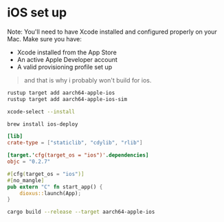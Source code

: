 # iOS set up

Note: You'll need to have Xcode installed and configured properly on your Mac. Make sure you have:

- Xcode installed from the App Store
- An active Apple Developer account
- A valid provisioning profile set up

> and that is why i probably won't build for ios.


```sh
rustup target add aarch64-apple-ios
rustup target add aarch64-apple-ios-sim
```

```sh
xcode-select --install
```

```sh
brew install ios-deploy
```

```toml
[lib]
crate-type = ["staticlib", "cdylib", "rlib"]

[target.'cfg(target_os = "ios")'.dependencies]
objc = "0.2.7"
```

```rs
#[cfg(target_os = "ios")]
#[no_mangle]
pub extern "C" fn start_app() {
    dioxus::launch(App);
}
```


```sh
cargo build --release --target aarch64-apple-ios
```